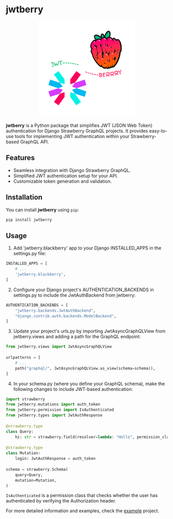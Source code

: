 # jwtberry

<div align="center">
<img alt="jwtberry Logo" height="300" src="https://raw.githubusercontent.com/VachaganGrigoryan/jwtberry/master/jwtberry_logo.png" width="300"/>
</div>

**jwtberry** is a Python package that simplifies JWT (JSON Web Token) authentication for Django Strawberry GraphQL projects. It provides easy-to-use tools for implementing JWT authentication within your Strawberry-based GraphQL API.

## Features

- Seamless integration with Django Strawberry GraphQL.
- Simplified JWT authentication setup for your API.
- Customizable token generation and validation.

## Installation

You can install **jwtberry** using `pip`:

```bash
pip install jwtberry
```

## Usage
1. Add 'jwtberry.blackberry' app to your Django INSTALLED_APPS in the settings.py file:
```python
INSTALLED_APPS = [
    # ...
    'jwtberry.blackberry',
]
```

2. Configure your Django project's AUTHENTICATION_BACKENDS in settings.py to include the JwtAuthBackend from jwtberry:
```python
AUTHENTICATION_BACKENDS = [
    "jwtberry.backends.JwtAuthBackend",
    "django.contrib.auth.backends.ModelBackend",
]
```

3. Update your project's urls.py by importing JwtAsyncGraphQLView from jwtberry.views and adding a path for the GraphQL endpoint:

```python
from jwtberry.views import JwtAsyncGraphQLView

urlpatterns = [
    # ...
    path("graphql/", JwtAsyncGraphQLView.as_view(schema=schema)),
]
```

4. In your schema.py (where you define your GraphQL schema), make the following changes to include JWT-based authentication:

```python
import strawberry
from jwtberry.mutations import auth_token
from jwtberry.permission import IsAuthenticated
from jwtberry.types import JwtAuthResponse

@strawberry.type
class Query:
    hi: str = strawberry.field(resolver=lambda: "Hello", permission_classes=[IsAuthenticated])

@strawberry.type
class Mutation:
    login: JwtAuthResponse = auth_token

schema = strawberry.Schema(
    query=Query,
    mutation=Mutation,
)
```
`IsAuthenticated` is a permission class that checks whether the user has authenticated by verifying the Authorization header.

For more detailed information and examples, check the [example](example) project.
